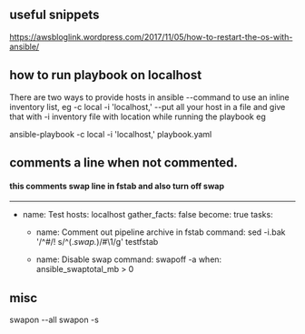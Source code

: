 ## useful snippets
https://awsbloglink.wordpress.com/2017/11/05/how-to-restart-the-os-with-ansible/

## how to run playbook on localhost
There are two ways to provide hosts in ansible
--command to use an inline inventory list, eg -c local -i 'localhost,' 
--put all your host in a file and give that with -i inventory file with location while running the playbook
eg

ansible-playbook -c local -i 'localhost,' playbook.yaml

## comments a line when not commented. 
#### this comments swap line in fstab and also turn off swap 
---
- name: Test
  hosts: localhost
  gather_facts: false
  become: true
  tasks:
    - name: Comment out pipeline archive in fstab
      command: sed -i.bak '/^#/! s/^\(.*swap.*\)/#\1/g' testfstab

    - name: Disable swap
      command: swapoff -a
      when: ansible_swaptotal_mb > 0

## misc
 swapon --all
 swapon -s
 
